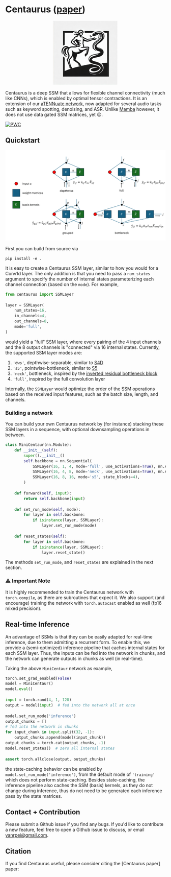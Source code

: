 # Centaurus ([paper](https://arxiv.org/abs/2501.13230))

<div align="center">
  <img src="assets/centaurus_logo.webp" alt="Centaurus Logo" width="200">
</div>

Centaurus is a deep SSM that allows for flexible channel connectivity (much like CNNs), 
which is enabled by optimal tensor contractions. 
It is an extension of our [aTENNuate network](https://github.com/Brainchip-Inc/aTENNuate), 
now adapted for several audio tasks such as keyword spotting, denoising, and ASR. 
Unlike [Mamba](https://github.com/state-spaces/mamba) however, it does not use data gated SSM matrices, 
yet :wink:.

[![PWC](https://img.shields.io/endpoint.svg?url=https://paperswithcode.com/badge/let-ssms-be-convnets-state-space-modeling/speech-recognition-on-speech-commands-2)](https://paperswithcode.com/sota/speech-recognition-on-speech-commands-2?p=let-ssms-be-convnets-state-space-modeling)

## Quickstart

<div align="center">
  <img src="assets/centaurus.png" alt="Centaurus" width="600">
</div>

First you can build from source via
```
pip install -e .
```

It is easy to create a Centaurus SSM layer, similar to how you would for a Conv1d layer. 
The only addition is that you need to pass a `num_states` argument to specify the 
number of internal states parameterizing each channel connection (based on the `mode`). 
For example,

```python
from centaurus import SSMLayer

layer = SSMLayer(
    num_states=16, 
    in_channels=4, 
    out_channels=8, 
    mode='full', 
)
```

would yield a "full" SSM layer, where every pairing of the 4 input channels and the 8 output channels 
is "connected" via 16 internal states. Currently, the supported SSM layer modes are:

1. `'dws'`, depthwise-separable, similar to [S4D](https://arxiv.org/abs/2206.11893)
2. `'s5'`, pointwise-bottleneck, similar to [S5](https://arxiv.org/abs/2208.04933)
3. `'neck'`, bottleneck, inspired by the [inverted residual bottleneck block](https://paperswithcode.com/method/inverted-residual-block)
4. `'full'`, inspired by the full convolution layer

Internally, the `SSMLayer` would optimize the order of the SSM operations based on the 
received input features, such as the batch size, length, and channels.

### Building a network

You can build your own Centaurus network by (for instance) stacking these SSM layers in a sequence, 
with optional downsampling operations in between.

```python
class MiniCentaur(nn.Module):
    def __init__(self):
        super().__init__()
        self.backbone = nn.Sequential(
            SSMLayer(16, 1, 4, mode='full', use_activations=True), nn.AvgPool1d(4), 
            SSMLayer(16, 4, 8, mode='neck', use_activations=True), nn.AvgPool1d(2), 
            SSMLayer(16, 8, 16, mode='s5', state_blocks=4), 
        )
        
    def forward(self, input):
        return self.backbone(input)
        
    def set_run_mode(self, mode):
        for layer in self.backbone:
            if isinstance(layer, SSMLayer):
                layer.set_run_mode(mode)
            
    def reset_states(self):
        for layer in self.backbone:
            if isinstance(layer, SSMLayer):
                layer.reset_state()
```

The methods `set_run_mode`, and `reset_states` are explained in the next section.

### ⚠️ Important Note

It is highly recommended to train the Centaurus network with `torch.compile`, as there are subroutines 
that expect it. We also support (and encourage) training the network with `torch.autocast` enabled 
as well (fp16 mixed precision).

## Real-time Inference

An advantage of SSMs is that they can be easily adapted for real-time inference, due to them 
admitting a recurrent form. To enable this, we provide a (semi-optimized) inference pipeline 
that caches internal states for each SSM layer. Thus, the inputs can be fed into the network 
in chunks, and the network can generate outputs in chunks as well (in real-time).

Taking the above `MiniCentaur` network as example,

```python
torch.set_grad_enabled(False)
model = MiniCentaur()
model.eval()

input = torch.rand(4, 1, 128)
output = model(input)  # fed into the network all at once

model.set_run_mode('inference')
output_chunks = []
# fed into the network in chunks
for input_chunk in input.split(32, -1):
    output_chunks.append(model(input_chunk))
output_chunks = torch.cat(output_chunks, -1)
model.reset_states()  # zero all internal states

assert torch.allclose(output, output_chunks)
```

the state-caching behavior can be enabled by `model.set_run_mode('inference')`, from the default 
mode of `'training'` which does not perform state-caching. Besides state-caching, the inference 
pipeline also caches the SSM (basis) kernels, as they do not change during inference, thus do not 
need to be generated each inference pass by the state matrices.

## Contact + Contribution

Please submit a Github issue if you find any bugs. 
If you'd like to contribute a new feature, feel free to open a Github issue to discuss, 
or email yanrpei@gmail.com.

## Citation

If you find Centaurus useful, please consider citing the [Centaurus paper] paper:
